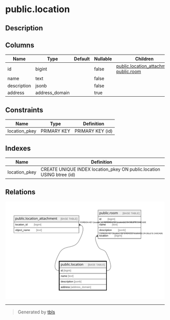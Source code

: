 # public.location

## Description

## Columns

| Name | Type | Default | Nullable | Children | Parents | Comment |
| ---- | ---- | ------- | -------- | -------- | ------- | ------- |
| id | bigint |  | false | [public.location_attachment](public.location_attachment.md) [public.room](public.room.md) |  |  |
| name | text |  | false |  |  |  |
| description | jsonb |  | false |  |  |  |
| address | address_domain |  | true |  |  |  |

## Constraints

| Name | Type | Definition |
| ---- | ---- | ---------- |
| location_pkey | PRIMARY KEY | PRIMARY KEY (id) |

## Indexes

| Name | Definition |
| ---- | ---------- |
| location_pkey | CREATE UNIQUE INDEX location_pkey ON public.location USING btree (id) |

## Relations

![er](public.location.svg)

---

> Generated by [tbls](https://github.com/k1LoW/tbls)
